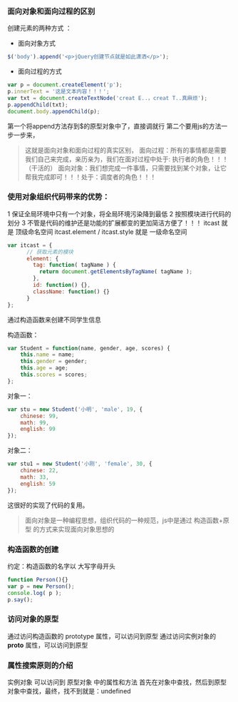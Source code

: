 ### 面向对象和面向过程的区别
创建元素的两种方式 ：
* 面向对象方式
```js
$('body').append('<p>jQuery创建节点就是如此潇洒</p>');
```

* 面向过程的方式
```js
var p = document.createElement('p');
p.innerText = '这是文本内容！！！';
var txt = document.createTextNode('creat E..，creat T..真麻烦');
p.appendChild(txt);
document.body.appendChild(p);
```

第一个将append方法存到$的原型对象中了，直接调就行
第二个要用js的方法一步一步来，
> 这就是面向对象和面向过程的真实区别，
面向过程：所有的事情都是需要我们自己来完成，亲历亲为，我们在面对过程中处于: 执行者的角色！！！（干活的）
面向对象：我们想完成一件事情，只需要找到某个对象，让它帮我完成即可！！！处于：调度者的角色！！！
	

### 使用对象组织代码带来的优势：
1 保证全局环境中只有一个对象，将全局环境污染降到最低
2 按照模块进行代码的划分
3 不管是代码的维护还是功能的扩展都变的更加简洁方便了！！！
  itcast 就是 顶级命名空间
  itcast.element / itcast.style 就是 一级命名空间
```js
var itcast = {
      // 获取元素的模块
      element: {
        tag: function( tagName ) {
          return document.getElementsByTagName( tagName );
        },
        id: function() {},
        className: function() {}
      }
};
```


通过构造函数来创建不同学生信息

构造函数：
```js
var Student = function(name, gender, age, scores) {
	this.name = name;
	this.gender = gender;
	this.age = age;
	this.scores = scores;
};
```

对象一：
```js
var stu = new Student('小明', 'male', 19, {
	chinese: 99,
	math: 99,
	english: 99
});
```

对象二：
```js
var stu1 = new Student('小刚', 'female', 30, {
	chinese: 22,
	math: 33,
	english: 59
});
```
这很好的实现了代码的复用。

> 面向对象是一种编程思想，组织代码的一种规范，js中是通过 构造函数+原型 的方式来实现面向对象思想的

### 构造函数的创建
约定：构造函数的名字以 大写字母开头
```js
function Person(){}
var p = new Person();
console.log( p );
p.say();
```

### 访问对象的原型
通过访问构造函数的 prototype 属性，可以访问到原型
通过访问实例对象的 __proto__ 属性，可以访问到原型


### 属性搜索原则的介绍
实例对象 可以访问到 原型对象 中的属性和方法
首先在对象中查找，然后到原型对象中查找，最终，找不到就是：undefined